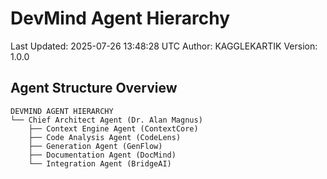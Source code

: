 # DevMind Agent Hierarchy
Last Updated: 2025-07-26 13:48:28 UTC
Author: KAGGLEKARTIK
Version: 1.0.0

## Agent Structure Overview
```
DEVMIND AGENT HIERARCHY
└── Chief Architect Agent (Dr. Alan Magnus)
    ├── Context Engine Agent (ContextCore)
    ├── Code Analysis Agent (CodeLens)
    ├── Generation Agent (GenFlow)
    ├── Documentation Agent (DocMind)
    └── Integration Agent (BridgeAI)
```